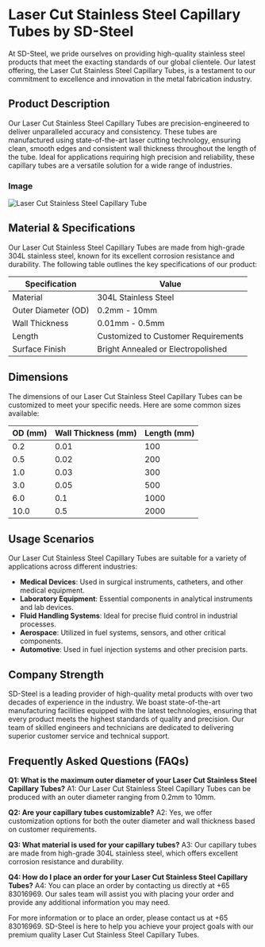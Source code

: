 # Laser Cut Stainless Steel Capillary Tubes by SD-Steel

At SD-Steel, we pride ourselves on providing high-quality stainless steel products that meet the exacting standards of our global clientele. Our latest offering, the Laser Cut Stainless Steel Capillary Tubes, is a testament to our commitment to excellence and innovation in the metal fabrication industry.

## Product Description

Our Laser Cut Stainless Steel Capillary Tubes are precision-engineered to deliver unparalleled accuracy and consistency. These tubes are manufactured using state-of-the-art laser cutting technology, ensuring clean, smooth edges and consistent wall thickness throughout the length of the tube. Ideal for applications requiring high precision and reliability, these capillary tubes are a versatile solution for a wide range of industries.

### Image
![Laser Cut Stainless Steel Capillary Tube](https://github.com/user-attachments/assets/2567258e-e124-4816-932d-1809bd27ef0b)

## Material & Specifications

Our Laser Cut Stainless Steel Capillary Tubes are made from high-grade 304L stainless steel, known for its excellent corrosion resistance and durability. The following table outlines the key specifications of our product:

| Specification | Value |
|---------------|-------|
| Material      | 304L Stainless Steel |
| Outer Diameter (OD) | 0.2mm - 10mm |
| Wall Thickness | 0.01mm - 0.5mm |
| Length        | Customized to Customer Requirements |
| Surface Finish | Bright Annealed or Electropolished |

## Dimensions

The dimensions of our Laser Cut Stainless Steel Capillary Tubes can be customized to meet your specific needs. Here are some common sizes available:

| OD (mm) | Wall Thickness (mm) | Length (mm) |
|---------|---------------------|-------------|
| 0.2     | 0.01                | 100         |
| 0.5     | 0.02                | 200         |
| 1.0     | 0.03                | 300         |
| 3.0     | 0.05                | 500         |
| 6.0     | 0.1                 | 1000        |
| 10.0    | 0.5                 | 2000        |

## Usage Scenarios

Our Laser Cut Stainless Steel Capillary Tubes are suitable for a variety of applications across different industries:

- **Medical Devices**: Used in surgical instruments, catheters, and other medical equipment.
- **Laboratory Equipment**: Essential components in analytical instruments and lab devices.
- **Fluid Handling Systems**: Ideal for precise fluid control in industrial processes.
- **Aerospace**: Utilized in fuel systems, sensors, and other critical components.
- **Automotive**: Used in fuel injection systems and other precision parts.

## Company Strength

SD-Steel is a leading provider of high-quality metal products with over two decades of experience in the industry. We boast state-of-the-art manufacturing facilities equipped with the latest technologies, ensuring that every product meets the highest standards of quality and precision. Our team of skilled engineers and technicians are dedicated to delivering superior customer service and technical support.

## Frequently Asked Questions (FAQs)

**Q1: What is the maximum outer diameter of your Laser Cut Stainless Steel Capillary Tubes?**
A1: Our Laser Cut Stainless Steel Capillary Tubes can be produced with an outer diameter ranging from 0.2mm to 10mm.

**Q2: Are your capillary tubes customizable?**
A2: Yes, we offer customization options for both the outer diameter and wall thickness based on customer requirements.

**Q3: What material is used for your capillary tubes?**
A3: Our capillary tubes are made from high-grade 304L stainless steel, which offers excellent corrosion resistance and durability.

**Q4: How do I place an order for your Laser Cut Stainless Steel Capillary Tubes?**
A4: You can place an order by contacting us directly at +65 83016969. Our sales team will assist you with placing your order and provide any additional information you may need.

For more information or to place an order, please contact us at +65 83016969. SD-Steel is here to help you achieve your project goals with our premium quality Laser Cut Stainless Steel Capillary Tubes.